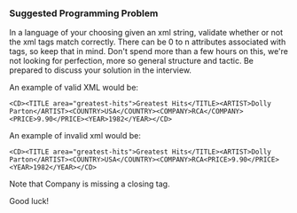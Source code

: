### Suggested Programming Problem

In a language of your choosing given an xml string, validate whether or not the xml tags match correctly. There can be 0 to n attributes associated with tags, so keep that in mind. Don't spend more than a few hours on this, we're not looking for perfection, more so general structure and tactic. Be prepared to discuss your solution in the interview.

An example of valid XML would be:

    <CD><TITLE area="greatest-hits">Greatest Hits</TITLE><ARTIST>Dolly Parton</ARTIST><COUNTRY>USA</COUNTRY><COMPANY>RCA</COMPANY><PRICE>9.90</PRICE><YEAR>1982</YEAR></CD>

An example of invalid xml would be:

    <CD><TITLE area="greatest-hits">Greatest Hits</TITLE><ARTIST>Dolly Parton</ARTIST><COUNTRY>USA</COUNTRY><COMPANY>RCA<PRICE>9.90</PRICE><YEAR>1982</YEAR></CD>

Note that Company is missing a closing tag.

Good luck!
